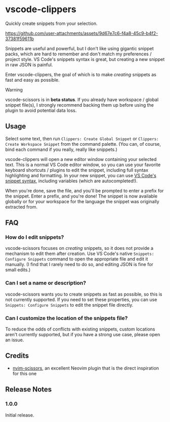 # vscode-clippers

Quickly create snippets from your selection.

https://github.com/user-attachments/assets/9d67e7c6-f4a8-45c9-b4f2-37381f59611b

Snippets are useful and powerful, but I don't like using gigantic snippet packs, which are hard to remember and don't match my preferences / project style. VS Code's snippets syntax is great, but creating a new snippet in raw JSON is painful.

Enter vscode-clippers, the goal of which is to make _creating_ snippets as fast and easy as possible.

> [!WARNING]
> vscode-scissors is in **beta status**. If you already have workspace / global snippet file(s), I strongly recommend backing them up before using the plugin to avoid potential data loss.

## Usage

Select some text, then run `Clippers: Create Global Snippet` or `Clippers: Create Workspace Snippet` from the command palette. (You can, of course, bind each command if you really, really like snippets.)

vscode-clippers will open a new editor window containing your selected text. This is a normal VS Code editor window, so you can use your favorite keyboard shortcuts / plugins to edit the snippet, including full syntax highlighting and formatting. In your new snippet, you can use [VS Code's snippet syntax](https://code.visualstudio.com/docs/editor/userdefinedsnippets#_snippet-syntax), including variables (which are autocompleted!).

When you're done, save the file, and you'll be prompted to enter a prefix for the snippet. Enter a prefix, and you're done! The snippet is now available globally or for your workspace for the language the snippet was originally extracted from.

## FAQ

### How do I edit snippets?

vscode-scissors focuses on _creating_ snippets, so it does not provide a mechanism to edit them after creation. Use VS Code's native `Snippets: Configure Snippets` command to open the appropriate file and edit it manually. (I find that I rarely need to do so, and editing JSON is fine for small edits.)

### Can I set a name or description?

vscode-scissors wants you to create snippets as fast as possible, so this is not currently supported. If you need to set these properties, you can use `Snippets: Configure Snippets` to edit the snippet file directly.

### Can I customize the location of the snippets file?

To reduce the odds of conflicts with existing snippets, custom locations aren't currently supported, but if you have a strong use case, please open an issue.

## Credits

- [nvim-scissors](https://github.com/chrisgrieser/nvim-scissors), an excellent Neovim plugin that is the direct inspiration for this one

## Release Notes

### 1.0.0

Initial release.
